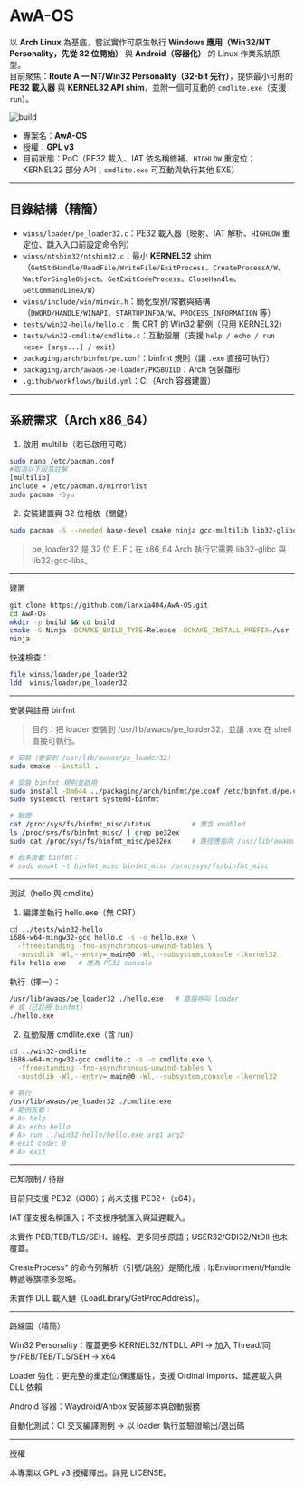 # AwA-OS

以 **Arch Linux** 為基底，嘗試實作可原生執行 **Windows 應用（Win32/NT Personality，先從 32 位開始）** 與 **Android（容器化）** 的 Linux 作業系統原型。  
目前聚焦：**Route A — NT/Win32 Personality（32-bit 先行）**，提供最小可用的 **PE32 載入器** 與 **KERNEL32 API shim**，並附一個可互動的 `cmdlite.exe`（支援 `run`）。

![build](https://github.com/lanxia404/AwA-OS/actions/workflows/build.yml/badge.svg)

- 專案名：**AwA-OS**
- 授權：**GPL v3**
- 目前狀態：PoC（PE32 載入、IAT 依名稱修補、`HIGHLOW` 重定位；KERNEL32 部分 API；`cmdlite.exe` 可互動與執行其他 EXE）

---

## 目錄結構（精簡）

- `winss/loader/pe_loader32.c`：PE32 載入器（映射、IAT 解析、`HIGHLOW` 重定位、跳入入口前設定命令列）
- `winss/ntshim32/ntshim32.c`：最小 **KERNEL32** shim（`GetStdHandle/ReadFile/WriteFile/ExitProcess`、`CreateProcessA/W`、`WaitForSingleObject`、`GetExitCodeProcess`、`CloseHandle`、`GetCommandLineA/W`）
- `winss/include/win/minwin.h`：簡化型別/常數與結構（`DWORD/HANDLE/WINAPI`、`STARTUPINFOA/W`、`PROCESS_INFORMATION` 等）
- `tests/win32-hello/hello.c`：無 CRT 的 Win32 範例（只用 KERNEL32）
- `tests/win32-cmdlite/cmdlite.c`：互動殼層（支援 `help / echo / run <exe> [args...] / exit`）
- `packaging/arch/binfmt/pe.conf`：binfmt 規則（讓 `.exe` 直接可執行）
- `packaging/arch/awaos-pe-loader/PKGBUILD`：Arch 包裝雛形
- `.github/workflows/build.yml`：CI（Arch 容器建置）

---

## 系統需求（Arch x86_64）

1. 啟用 multilib（若已啟用可略）
```bash
sudo nano /etc/pacman.conf
#取消以下段落註解
[multilib]
Include = /etc/pacman.d/mirrorlist
sudo pacman -Syu
```

2. 安裝建置與 32 位相依（關鍵）

```bash
sudo pacman -S --needed base-devel cmake ninja gcc-multilib lib32-glibc lib32-gcc-libs mingw-w64-gcc
```

> pe_loader32 是 32 位 ELF；在 x86_64 Arch 執行它需要 lib32-glibc 與 lib32-gcc-libs。

---

建置

```bash
git clone https://github.com/lanxia404/AwA-OS.git
cd AwA-OS
mkdir -p build && cd build
cmake -G Ninja -DCMAKE_BUILD_TYPE=Release -DCMAKE_INSTALL_PREFIX=/usr ..
ninja
```

快速檢查：

```bash
file winss/loader/pe_loader32
ldd  winss/loader/pe_loader32
```

---

安裝與註冊 binfmt

> 目的：把 loader 安裝到 /usr/lib/awaos/pe_loader32，並讓 .exe 在 shell 直接可執行。


```bash
# 安裝（會安到 /usr/lib/awaos/pe_loader32）
sudo cmake --install .

# 安裝 binfmt 規則並啟用
sudo install -Dm644 ../packaging/arch/binfmt/pe.conf /etc/binfmt.d/pe.conf
sudo systemctl restart systemd-binfmt

# 驗證
cat /proc/sys/fs/binfmt_misc/status          # 應含 enabled
ls /proc/sys/fs/binfmt_misc/ | grep pe32ex
sudo cat /proc/sys/fs/binfmt_misc/pe32ex     # 路徑應指向 /usr/lib/awaos/pe_loader32

# 若未掛載 binfmt：
# sudo mount -t binfmt_misc binfmt_misc /proc/sys/fs/binfmt_misc
```

---

測試（hello 與 cmdlite）

1) 編譯並執行 hello.exe（無 CRT）

```bash
cd ../tests/win32-hello
i686-w64-mingw32-gcc hello.c -s -o hello.exe \
  -ffreestanding -fno-asynchronous-unwind-tables \
  -nostdlib -Wl,--entry=_main@0 -Wl,--subsystem,console -lkernel32
file hello.exe   # 應為 PE32 console
```

執行（擇一）：

```bash
/usr/lib/awaos/pe_loader32 ./hello.exe   # 直接呼叫 loader
# 或（已註冊 binfmt）
./hello.exe
```

2) 互動殼層 cmdlite.exe（含 run）

```bash
cd ../win32-cmdlite
i686-w64-mingw32-gcc cmdlite.c -s -o cmdlite.exe \
  -ffreestanding -fno-asynchronous-unwind-tables \
  -nostdlib -Wl,--entry=_main@0 -Wl,--subsystem,console -lkernel32

# 執行
/usr/lib/awaos/pe_loader32 ./cmdlite.exe
# 範例互動：
# A> help
# A> echo hello
# A> run ../win32-hello/hello.exe arg1 arg2
# exit code: 0
# A> exit
```

---

已知限制 / 待辦

目前只支援 PE32（i386）；尚未支援 PE32+（x64）。

IAT 僅支援名稱匯入；不支援序號匯入與延遲載入。

未實作 PEB/TEB/TLS/SEH、線程、更多同步原語；USER32/GDI32/NtDll 也未覆蓋。

CreateProcess* 的命令列解析（引號/跳脫）是簡化版；lpEnvironment/Handle 轉遞等旗標多忽略。

未實作 DLL 載入鏈（LoadLibrary/GetProcAddress）。



---

路線圖（精簡）

Win32 Personality：覆蓋更多 KERNEL32/NTDLL API → 加入 Thread/同步/PEB/TEB/TLS/SEH → x64

Loader 強化：更完整的重定位/保護屬性，支援 Ordinal Imports、延遲載入與 DLL 依賴

Android 容器：Waydroid/Anbox 安裝腳本與啟動服務

自動化測試：CI 交叉編譯測例 → 以 loader 執行並驗證輸出/退出碼



---

授權

本專案以 GPL v3 授權釋出。詳見 LICENSE。
